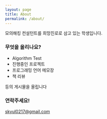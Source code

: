 ```yaml
---
layout: page
title: About
permalink: /about/
---
```


모의해킹 컨설턴트를 희망진로로 삼고 있는 학생입니다.

### 무엇을 올리나요?

- Algorithm Test
- 진행중인 프로젝트
- 프로그래밍 언어 메모장
- 책 리뷰

등의 게시물을 올립니다

### 연락주세요!

[skyul0217@gmail.com](mailto:skyul0217@gmail.com)
